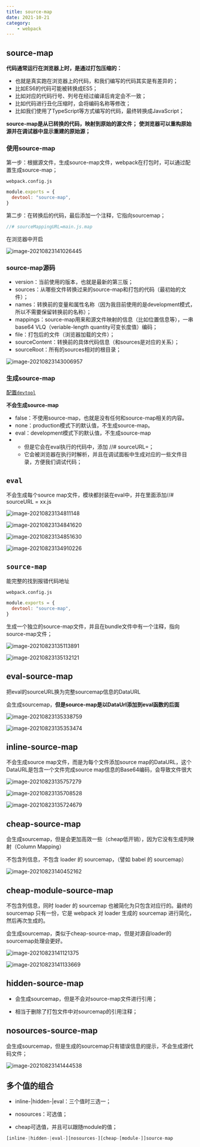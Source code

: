 ```yaml
---
title: source-map
date: 2021-10-21
category: 
    - webpack
---
```


## source-map

**代码通常运行在浏览器上时，是通过打包压缩的：**

- 也就是真实跑在浏览器上的代码，和我们编写的代码其实是有差异的；
- 比如ES6的代码可能被转换成ES5；
- 比如对应的代码行号、列号在经过编译后肯定会不一致；
- 比如代码进行丑化压缩时，会将编码名称等修改；
- 比如我们使用了TypeScript等方式编写的代码，最终转换成JavaScript；



**source-map是从已转换的代码，映射到原始的源文件；**
**使浏览器可以重构原始源并在调试器中显示重建的原始源；**



### 使用source-map

第一步：根据源文件，生成source-map文件，webpack在打包时，可以通过配置生成source-map；

`webpack.config.js`

```js
module.exports = {
  devtool: "source-map",
}
```



第二步：在转换后的代码，最后添加一个注释，它指向sourcemap；

```js
//# sourceMappingURL=main.js.map
```

在浏览器中开启

![image-20210823141026445](./images/image-20210823141026445.png)



### source-map源码

- version：当前使用的版本，也就是最新的第三版；
- sources：从哪些文件转换过来的source-map和打包的代码（最初始的文件）；
- names：转换前的变量和属性名称（因为我目前使用的是development模式，所以不需要保留转换前的名称）；
- mappings：source-map用来和源文件映射的信息（比如位置信息等），一串base64 VLQ（veriable-length quantity可变长度值）编码；
- file：打包后的文件（浏览器加载的文件）；
- sourceContent：转换前的具体代码信息（和sources是对应的关系）；
- sourceRoot：所有的sources相对的根目录；

![image-20210823143006957](./images/image-20210823143006957.png)



### 生成source-map

[配置`devtool`](https://webpack.docschina.org/configuration/devtool/)



**不会生成source-map**

- false：不使用source-map，也就是没有任何和source-map相关的内容。
- none：production模式下的默认值，不生成source-map。
-  eval：development模式下的默认值，不生成source-map
- - 但是它会在eval执行的代码中，添加 //# sourceURL=；
  - 它会被浏览器在执行时解析，并且在调试面板中生成对应的一些文件目录，方便我们调试代码；

## `eval`

不会生成每个source map文件，模块都封装在eval中，并在里面添加//# sourceURL = xx.js

![image-20210823134811148](./images/image-20210823134811148.png)

![image-20210823134841620](./images/image-20210823134841620.png)



![image-20210823134851630](./images/image-20210823134851630.png)



![image-20210823134910226](./images/image-20210823134910226.png)



## `source-map`

能完整的找到报错代码地址

`webpack.config.js`

```js
module.exports = {
  devtool: "source-map",
}
```

生成一个独立的source-map文件，并且在bundle文件中有一个注释，指向source-map文件；

![image-20210823135113891](./images/image-20210823135113891.png)



![image-20210823135132121](./images/image-20210823135132121.png)



## eval-source-map

把eval的sourceURL换为完整sourcemap信息的DataURL

会生成sourcemap，**但是source-map是以DataUrl添加到eval函数的后面**

![image-20210823135338759](./images/image-20210823135338759-1629698019822.png)

![image-20210823135353474](./images/image-20210823135353474.png)



## inline-source-map

不会生成source map文件，而是为每个文件添加source map的DataURL，这个DataURL是包含一个文件完成source map信息的Base64编码，会导致文件很大

![image-20210823135757279](./images/image-20210823135757279.png)

![image-20210823135708528](./images/image-20210823135708528.png)



![image-20210823135724679](./images/image-20210823135724679.png)



## cheap-source-map

会生成sourcemap，但是会更加高效一些（cheap低开销），因为它没有生成列映射（Column Mapping）

不包含列信息，不包含 loader 的 sourcemap，（譬如 babel 的 sourcemap）

![image-20210823140452162](./images/image-20210823140452162.png)



## cheap-module-source-map

不包含列信息，同时 loader 的 sourcemap 也被简化为只包含对应行的。最终的 sourcemap 只有一份，它是 webpack 对 loader 生成的 sourcemap 进行简化，然后再次生成的。

会生成sourcemap，类似于cheap-source-map，但是对源自loader的sourcemap处理会更好。

![image-20210823141121375](./images/image-20210823141121375.png)

![image-20210823141133669](./images/image-20210823141133669.png)





## hidden-source-map

- 会生成sourcemap，但是不会对source-map文件进行引用；

- 相当于删除了打包文件中对sourcemap的引用注释；





## nosources-source-map

会生成sourcemap，但是生成的sourcemap只有错误信息的提示，不会生成源代码文件；



![image-20210823141444538](./images/image-20210823141444538.png)



## 多个值的组合

- inline-|hidden-|eval：三个值时三选一；
-  nosources：可选值；

- cheap可选值，并且可以跟随module的值；

```js
[inline-|hidden-|eval-][nosources-][cheap-[module-]]source-map
```




